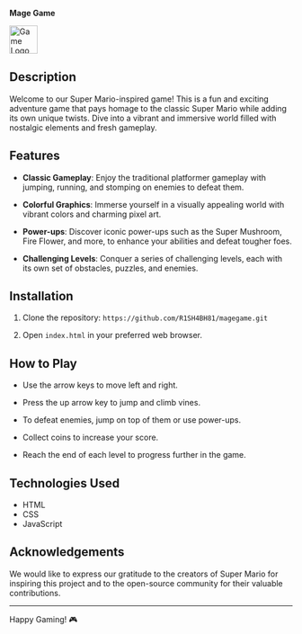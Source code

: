 **Mage Game**

<img src="https://th.bing.com/th/id/OIP.w-bylyQCgXdKnqUy_PrbNAHaHG?pid=ImgDet&rs=1" height="50px" width="50px" alt="Game Logo">

## Description

Welcome to our Super Mario-inspired game! This is a fun and exciting adventure game that pays homage to the classic Super Mario while adding its own unique twists. Dive into a vibrant and immersive world filled with nostalgic elements and fresh gameplay.

## Features

- **Classic Gameplay**: Enjoy the traditional platformer gameplay with jumping, running, and stomping on enemies to defeat them.

- **Colorful Graphics**: Immerse yourself in a visually appealing world with vibrant colors and charming pixel art.

- **Power-ups**: Discover iconic power-ups such as the Super Mushroom, Fire Flower, and more, to enhance your abilities and defeat tougher foes.

- **Challenging Levels**: Conquer a series of challenging levels, each with its own set of obstacles, puzzles, and enemies.



## Installation

1. Clone the repository: `https://github.com/R1SH4BH81/magegame.git`

2. Open `index.html` in your preferred web browser.

## How to Play

- Use the arrow keys to move left and right.

- Press the up arrow key to jump and climb vines.

- To defeat enemies, jump on top of them or use power-ups.

- Collect coins to increase your score.

- Reach the end of each level to progress further in the game.

## Technologies Used

- HTML
- CSS
- JavaScript




## Acknowledgements

We would like to express our gratitude to the creators of Super Mario for inspiring this project and to the open-source community for their valuable contributions.

---
Happy Gaming! 🎮
